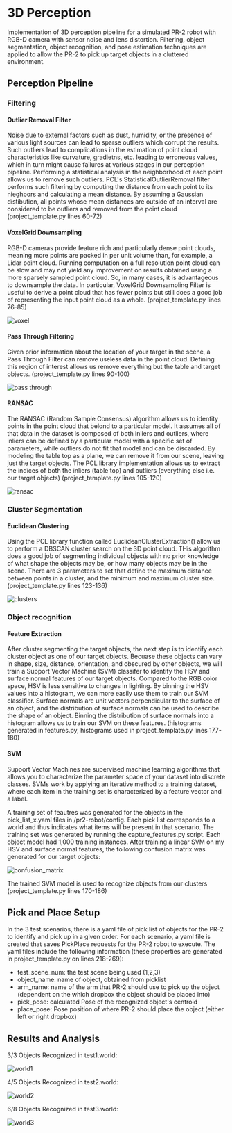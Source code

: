 # 3D Perception

Implementation of 3D perception pipeline for a simulated PR-2 robot with RGB-D camera with sensor noise and lens distortion. Filtering, object segmentation, object recognition, and pose estimation techniques are applied to allow the PR-2 to pick up target objects in a cluttered environment. 

## Perception Pipeline

### Filtering

#### Outlier Removal Filter

Noise due to external factors such as dust, humidity, or the presence of various light sources can lead to sparse outliers which corrupt the results. Such outliers lead to complications in the estimation of point cloud characteristics like curvature, gradietns, etc. leading to erroneous values, which in turn might cause failures at various stages in our perception pipeline. Performing a statistical analysis in  the neighborhood of each point allows us to remove such outliers. PCL's StatisticalOutlierRemoval filter performs such filtering by computing the distance from each point to its nieghbors and calculating a mean distance. By assuming a Gaussian distibution, all points whose mean distances are outside of an interval are considered to be outliers and removed from the point cloud (project_template.py lines 60-72)


#### VoxelGrid Downsampling

RGB-D cameras provide feature rich and particularly dense point clouds, meaning more points are packed in per unit volume than, for example, a Lidar point cloud. Running computation on a full resolution point cloud can be slow and may not yield any improvement on results obtained using a more sparsely sampled point cloud. So, in many cases, it is advantageous to downsample the data. In particular, VoxelGrid Downsampling Filter is useful to derive a point cloud that has fewer points but still does a good job of representing the input point cloud as a whole. (project_template.py lines 76-85)

![voxel](voxel.png)

#### Pass Through Filtering

Given prior information about the location of your target in the scene, a Pass Through Filter can remove useless data in the point cloud. Defining this region of interest allows us remove everything but the table and target objects. (project_template.py lines 90-100)

![pass through](pass_through.png)

#### RANSAC

The RANSAC (Random Sample Consensus) algorithm allows us to identity points in the point cloud that belond to a particular model. It assumes all of that data in the dataset is composed of both inliers and outliers, where inliers can be defined by a particular model with a specific set of parameters, while outliers do not fit that model and can be discarded. By modeling the table top as a plane, we can remove it from our scene, leaving just the target objects. The PCL library implementation allows us to extract the indices of both the inliers (table top) and outliers (everything else i.e. our target objects) (project_template.py lines 105-120)

![ransac](ransac.png)

### Cluster Segmentation

#### Euclidean Clustering

Using the PCL library function called EuclideanClusterExtraction() allow us to perform a DBSCAN cluster search on the 3D point cloud. THis algorithm does a good job of segmenting individual objects with no prior knowledge of what shape the objects may be, or how many objects may be in the scene. There are 3 parameters to set that define the maximum distance between points in a cluster, and the minimum and maximum cluster size. (project_template.py lines 123-136)

![clusters](clusters.png)

### Object recognition 

#### Feature Extraction

After cluster segmenting the target objects, the next step is to identify each cluster object as one of our target objects. Becuase these objects can vary in shape, size, distance, orientation, and obscured by other objects, we will train a Support Vector Machine (SVM) classifer to identify the HSV and surface normal features of our target objects. Compared to the RGB color space, HSV is less sensitive to changes in lighting. By binning the HSV values into a histogram, we can more easily use them to train our SVM classifier. Surface normals are unit vectors perpendicular to the surface of an object, and the distribution of surface normals can be used to describe the shape of an object. Binning the distribution of surface normals into a histogram allows us to train our SVM on these features.
(histograms generated in features.py, histograms used in project_template.py lines 177-180)


#### SVM

Support Vector Machines are supervised machine learning algorithms that allows you to characterize the parameter space of your dataset into discrete classes. SVMs work by applying an iterative method to a training dataset, where each item in the training set is characterized by a feature vector and a label. 

A training set of feautres was generated for the objects in the pick_list_x.yaml files in /pr2-robot/config. Each pick list corresponds to a world and thus indicates what items will be present in that scenario. The training set was generated by running the capture_features.py script. Each object model had 1,000 training instances. After training a linear SVM on my HSV and surface normal features, the following confusion matrix was generated for our target objects:

![confusion_matrix](confusion_matrix.png)

The trained SVM model is used to recognize objects from our clusters (project_template.py lines 170-186)

## Pick and Place Setup

In the 3 test scenarios, there is a yaml file of pick list of objects for the PR-2 to identify and pick up in a given order. For each scenario, a yaml file is created that saves PickPlace requests for the PR-2 robot to execute. The yaml files include the following information (these properties are generated in project_template.py on lines 218-269):
  - test_scene_num: the test scene being used (1,2,3)
  - object_name: name of object, obtained from picklist
  - arm_name: name of the arm that PR-2 should use to pick up the object (dependent on the which dropbox the object should be placed into)
  - pick_pose: calculated Pose of the recognized object's centroid
  - place_pose: Pose position of where PR-2 should place the object (either left or right dropbox)



## Results and Analysis

3/3 Objects Recognized in test1.world:

![world1](world1.png)

4/5 Objects Recognized in test2.world:

![world2](world2.png)

6/8 Objects Recognized in test3.world:

![world3](world3.png)






